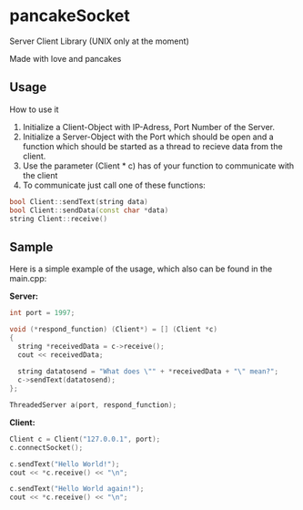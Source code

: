 # pancakeSocket
Server Client Library (UNIX only at the moment)

Made with love and pancakes

## Usage
How to use it 
1. Initialize a Client-Object with IP-Adress, Port Number of the Server.
2. Initialize a Server-Object with the Port which should be open and a function which should be started as a thread to recieve data from the client.
3. Use the parameter (Client \* c) has  of your function to communicate with the client
4. To communicate just call one of these functions:

```c++
bool Client::sendText(string data)
bool Client::sendData(const char *data)
string Client::receive()
```

## Sample
Here is a simple example of the usage, which also can be found in the main.cpp:

**Server:**
```c++
int port = 1997;

void (*respond_function) (Client*) = [] (Client *c) 
{
  string *receivedData = c->receive();
  cout << receivedData;
  
  string datatosend = "What does \"" + *receivedData + "\" mean?";  
  c->sendText(datatosend);
};

ThreadedServer a(port, respond_function);
```

**Client:**
```c++
Client c = Client("127.0.0.1", port);
c.connectSocket();

c.sendText("Hello World!");
cout << *c.receive() << "\n";

c.sendText("Hello World again!");
cout << *c.receive() << "\n";
```
